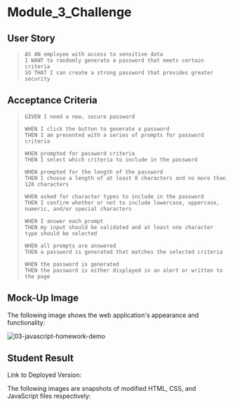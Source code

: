 # Module_3_Challenge

## User Story

> `AS AN employee with access to sensitive data`  
> `I WANT to randomly generate a password that meets certain criteria`  
> `SO THAT I can create a strong password that provides greater security`

## Acceptance Criteria

> `GIVEN I need a new, secure password`
>
> `WHEN I click the button to generate a password`  
> `THEN I am presented with a series of prompts for password criteria`
>
> `WHEN prompted for password criteria`  
> `THEN I select which criteria to include in the password`
> 
> `WHEN prompted for the length of the password`  
> `THEN I choose a length of at least 8 characters and no more than 128 characters`
>
> `WHEN asked for character types to include in the password`  
> `THEN I confirm whether or not to include lowercase, uppercase, numeric, and/or special characters`
>
> `WHEN I answer each prompt`  
> `THEN my input should be validated and at least one character type should be selected`
>
> `WHEN all prompts are answered`  
> `THEN a password is generated that matches the selected criteria`
>
> `WHEN the password is generated`  
> `THEN the password is either displayed in an alert or written to the page`

## Mock-Up Image

The following image shows the web application's appearance and functionality:  
  
![03-javascript-homework-demo](https://github.com/nava003/Module_3_Challenge/assets/32070635/88f6fafa-e697-43b0-b44c-ed6715eea54d)

## Student Result

Link to Deployed Version:  
  
The following images are snapshots of modified HTML, CSS, and JavaScript files respectively:  
  

